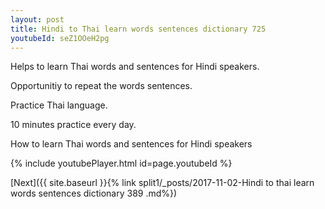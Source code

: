 ```yaml
---
layout: post
title: Hindi to Thai learn words sentences dictionary 725 
youtubeId: seZ1OOeH2pg
---
```

 
 
Helps to learn Thai words and sentences for Hindi speakers.

Opportunitiy to repeat the words sentences. 

Practice Thai language. 
 
10 minutes practice every day. 
 
How to learn Thai words and sentences for Hindi speakers 
 
{% include youtubePlayer.html id=page.youtubeId %}
 
 
[Next]({{ site.baseurl }}{% link  split1/_posts/2017-11-02-Hindi to thai learn words sentences dictionary 389 .md%})
 
